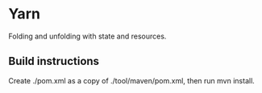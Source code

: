 # Yarn
Folding and unfolding with state and resources.

## Build instructions
Create ./pom.xml as a copy of ./tool/maven/pom.xml, then run mvn install. 